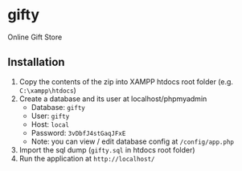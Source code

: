 # gifty
Online Gift Store

## Installation

1. Copy the contents of the zip into XAMPP htdocs root folder (e.g. `C:\xampp\htdocs`)
2. Create a database and its user at localhost/phpmyadmin
   * Database: `gifty`
   * User:     `gifty`
   * Host:     `local`
   * Password: `3vDbfJ4stGaqJFxE`
   * Note: you can view / edit database config at `/config/app.php`
3. Import the sql dump (`gifty.sql` in htdocs root folder)
4. Run the application at `http://localhost/`